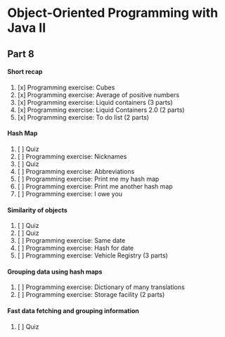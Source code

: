 # Object-Oriented Programming with Java II

## Part 8

#### Short recap

1. [x] Programming exercise: Cubes
2. [x] Programming exercise: Average of positive numbers
3. [x] Programming exercise: Liquid containers (3 parts)
4. [x] Programming exercise: Liquid Containers 2.0 (2 parts)
5. [x] Programming exercise: To do list (2 parts)

#### Hash Map

1. [ ] Quiz
2. [ ] Programming exercise: Nicknames
3. [ ] Quiz
4. [ ] Programming exercise: Abbreviations
5. [ ] Programming exercise: Print me my hash map
6. [ ] Programming exercise: Print me another hash map
7. [ ] Programming exercise: I owe you

#### Similarity of objects

1. [ ] Quiz
2. [ ] Quiz
3. [ ] Programming exercise: Same date
4. [ ] Programming exercise: Hash for date
5. [ ] Programming exercise: Vehicle Registry (3 parts)

#### Grouping data using hash maps

1. [ ] Programming exercise: Dictionary of many translations
2. [ ] Programming exercise: Storage facility (2 parts)

#### Fast data fetching and grouping information

1. [ ] Quiz
